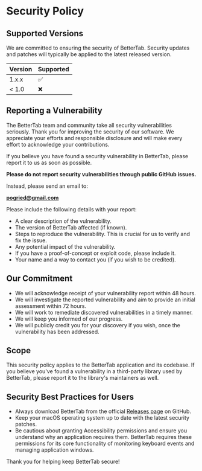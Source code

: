 # Security Policy

## Supported Versions

We are committed to ensuring the security of BetterTab. Security updates and patches will typically be applied to the latest released version.

| Version | Supported          |
| ------- | ------------------ |
| 1.x.x   | :white_check_mark: |
| < 1.0   | :x:                |

## Reporting a Vulnerability

The BetterTab team and community take all security vulnerabilities seriously. Thank you for improving the security of our software. We appreciate your efforts and responsible disclosure and will make every effort to acknowledge your contributions.

If you believe you have found a security vulnerability in BetterTab, please report it to us as soon as possible.

**Please do not report security vulnerabilities through public GitHub issues.**

Instead, please send an email to:

**pogried@gmail.com**

Please include the following details with your report:

* A clear description of the vulnerability.
* The version of BetterTab affected (if known).
* Steps to reproduce the vulnerability. This is crucial for us to verify and fix the issue.
* Any potential impact of the vulnerability.
* If you have a proof-of-concept or exploit code, please include it.
* Your name and a way to contact you (if you wish to be credited).

## Our Commitment

* We will acknowledge receipt of your vulnerability report within 48 hours.
* We will investigate the reported vulnerability and aim to provide an initial assessment within 72 hours.
* We will work to remediate discovered vulnerabilities in a timely manner.
* We will keep you informed of our progress.
* We will publicly credit you for your discovery if you wish, once the vulnerability has been addressed.

## Scope

This security policy applies to the BetterTab application and its codebase. If you believe you've found a vulnerability in a third-party library used by BetterTab, please report it to the library's maintainers as well.

## Security Best Practices for Users

* Always download BetterTab from the official [Releases page](https://github.com/daniil-pogorelov/Better-Tab/releases) on GitHub.
* Keep your macOS operating system up to date with the latest security patches.
* Be cautious about granting Accessibility permissions and ensure you understand why an application requires them. BetterTab requires these permissions for its core functionality of monitoring keyboard events and managing application windows.

Thank you for helping keep BetterTab secure!
